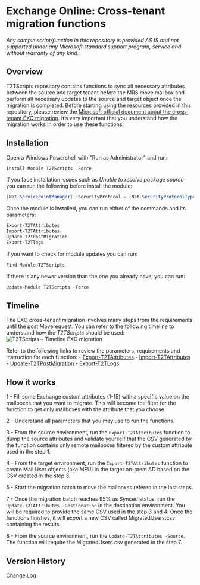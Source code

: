 ﻿# Exchange Online: Cross-tenant migration functions

*Any sample script/function in this repository is provided AS IS and not supported under any Microsoft standard support program, service and without warranty of any kind.*

## Overview

T2TScripts repository contains functions to sync all necessary attributes between the source and target tenant before the MRS move mailbox and perform all necessary updates to the source and target object once the migration is completed. Before starting using the resources provided in this repository, please review the [Microsoft official document about the cross-tenant EXO migration](https://docs.microsoft.com/en-us/microsoft-365/enterprise/cross-tenant-mailbox-migration). It’s very important that you understand how the migration works in order to use these functions.


## Installation

 Open a Windows Powershell with "Run as Administrator" and run:
``` powershell
Install-Module T2TScripts -Force
```

If you face installation issues such as *Unable to resolve package source* you can run the following before install the module:
``` powershell
[Net.ServicePointManager]::SecurityProtocol = [Net.SecurityProtocolType]::Tls12
```

Once the module is installed, you can run either of the commands and its parameters:
``` powershell
Export-T2TAttributes
Import-T2TAttributes
Update-T2TPostMigration
Export-T2Tlogs
```

If you want to check for module updates you can run:
``` powershell
Find-Module T2TScripts
```

If there is any newer version than the one you already have, you can run:
``` powershell
Update-Module T2TScripts -Force
```


## Timeline

The EXO cross-tenant migration involves many steps from the requirements until the post Moverequest. You can refer to the following timeline to understand how the *T2TScripts* should be used:
![T2TScripts – Timeline EXO migration](https://user-images.githubusercontent.com/43185536/115444226-97842e80-a214-11eb-9ea2-e7a6210dddce.png)

Refer to the following links to review the parameters, requirements and instruction for each function:
    - [Export-T2TAttributes](/T2TScripts/functions/Export-T2TAttributes.md)
    - [Import-T2TAttributes](/T2TScripts/functions/Import-T2TAttributes.md)
    - [Update-T2TPostMigration](/T2TScripts/functions/Update-T2TPostMigration.md)
    - [Export-T2TLogs](/T2TScripts/functions/Export-T2TLogs.md)


## How it works

1 - Fill some Exchange custom attributes (1-15) with a specific value on the mailboxes that you want to migrate. This will become the filter for the function to get only mailboxes with the attribute that you choose.

2 - Understand all parameters that you may use to run the functions.

3 - From the source environment, run the `Export-T2TAttributes` function to dump the source attributes and validate yourself that the CSV generated by the function contains only remote mailboxes filtered by the custom attribute used in the step 1.

4 - From the target environment, run the `Import-T2TAttributes` function to create Mail User objects (aka MEU) in the target on-prem AD based on the CSV created in the step 3.

5 - Start the migration batch to move the mailboxes refered in the last steps.

7 - Once the migration batch reaches 95% as Synced status, run the `Update-T2TAttributes -Destionation` in the destination environment. You will be required to provide the same CSV used in the step 3 and 4. Once the functions finishes, it will export a new CSV called MigratedUsers.csv containing the results.

8 - From the source environment, run the `Update-T2TAttributes -Source`. The function will require the MigratedUsers.csv generated in the step 7.


## Version History  
[Change Log](/T2TScripts/changelog.md)